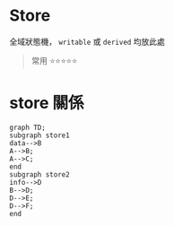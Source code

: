 # Store

全域狀態機， `writable` 或 `derived` 均放此處

> 常用 ⭐⭐⭐⭐⭐

# store 關係

```mermaid
graph TD;
subgraph store1
data-->B
A-->B;
A-->C;
end
subgraph store2
info-->D
B-->D;
D-->E;
D-->F;
end
```
